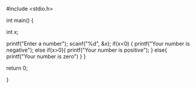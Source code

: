 #include <stdio.h>

int main() {

int x;

printf("Enter a number");
scanf("%d", &x);
if(x<0)
{
  printf("Your number is negative");
else if(x>0){
  printf("Your number is positive");
  }
else{
  printf("Your number is zero")
  }
  }
 
 return 0;

}
